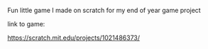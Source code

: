 Fun little game I made on scratch for my end of year game project

link to game:

https://scratch.mit.edu/projects/1021486373/